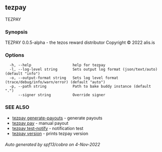 ## tezpay

TEZPAY

### Synopsis

TEZPAY 0.0.5-alpha - the tezos reward distributor
Copyright © 2022 alis.is


### Options

```
  -h, --help                   help for tezpay
  -l, --log-level string       Sets output log format (json/text/auto) (default "info")
  -o, --output-format string   Sets log level format (trace/debug/info/warn/error) (default "auto")
  -p, --path string            Path to bake buddy instance (default ".")
      --signer string          Override signer
```

### SEE ALSO

* [tezpay generate-payouts](tezpay_generate-payouts.md)	 - generate payouts
* [tezpay pay](tezpay_pay.md)	 - manual payout
* [tezpay test-notify](tezpay_test-notify.md)	 - notification test
* [tezpay version](tezpay_version.md)	 - prints tezpay version

###### Auto generated by spf13/cobra on 4-Nov-2022
